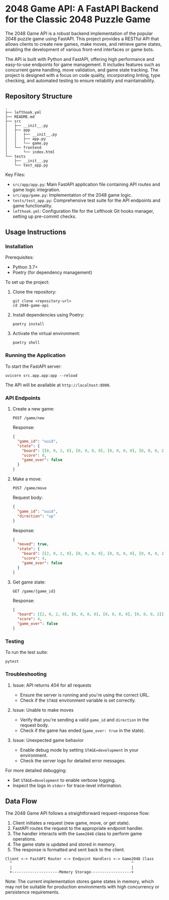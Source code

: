 # 2048 Game API: A FastAPI Backend for the Classic 2048 Puzzle Game

The 2048 Game API is a robust backend implementation of the popular 2048 puzzle game using FastAPI. This project provides a RESTful API that allows clients to create new games, make moves, and retrieve game states, enabling the development of various front-end interfaces or game bots.

The API is built with Python and FastAPI, offering high performance and easy-to-use endpoints for game management. It includes features such as concurrent game handling, move validation, and game state tracking. The project is designed with a focus on code quality, incorporating linting, type checking, and automated testing to ensure reliability and maintainability.

## Repository Structure

```
.
├── lefthook.yml
├── README.md
├── src
│   ├── __init__.py
│   ├── app
│   │   ├── __init__.py
│   │   ├── app.py
│   │   └── game.py
│   └── frontend
│       └── index.html
└── tests
    ├── __init__.py
    └── test_app.py
```

Key Files:
- `src/app/app.py`: Main FastAPI application file containing API routes and game logic integration.
- `src/app/game.py`: Implementation of the 2048 game logic.
- `tests/test_app.py`: Comprehensive test suite for the API endpoints and game functionality.
- `lefthook.yml`: Configuration file for the Lefthook Git hooks manager, setting up pre-commit checks.

## Usage Instructions

### Installation

Prerequisites:
- Python 3.7+
- Poetry (for dependency management)

To set up the project:

1. Clone the repository:
   ```
   git clone <repository-url>
   cd 2048-game-api
   ```

2. Install dependencies using Poetry:
   ```
   poetry install
   ```

3. Activate the virtual environment:
   ```
   poetry shell
   ```

### Running the Application

To start the FastAPI server:

```
uvicorn src.app.app:app --reload
```

The API will be available at `http://localhost:8000`.

### API Endpoints

1. Create a new game:
   ```
   POST /game/new
   ```
   Response:
   ```json
   {
     "game_id": "uuid",
     "state": {
       "board": [[0, 0, 2, 0], [0, 0, 0, 0], [0, 0, 0, 0], [0, 0, 0, 2]],
       "score": 0,
       "game_over": false
     }
   }
   ```

2. Make a move:
   ```
   POST /game/move
   ```
   Request body:
   ```json
   {
     "game_id": "uuid",
     "direction": "up"
   }
   ```
   Response:
   ```json
   {
     "moved": true,
     "state": {
       "board": [[2, 0, 2, 0], [0, 0, 0, 0], [0, 0, 0, 0], [0, 0, 0, 2]],
       "score": 4,
       "game_over": false
     }
   }
   ```

3. Get game state:
   ```
   GET /game/{game_id}
   ```
   Response:
   ```json
   {
     "board": [[2, 0, 2, 0], [0, 0, 0, 0], [0, 0, 0, 0], [0, 0, 0, 2]],
     "score": 4,
     "game_over": false
   }
   ```

### Testing

To run the test suite:

```
pytest
```

### Troubleshooting

1. Issue: API returns 404 for all requests
   - Ensure the server is running and you're using the correct URL.
   - Check if the `STAGE` environment variable is set correctly.

2. Issue: Unable to make moves
   - Verify that you're sending a valid `game_id` and `direction` in the request body.
   - Check if the game has ended (`game_over: true` in the state).

3. Issue: Unexpected game behavior
   - Enable debug mode by setting `STAGE=development` in your environment.
   - Check the server logs for detailed error messages.

For more detailed debugging:
- Set `STAGE=development` to enable verbose logging.
- Inspect the logs in `stderr` for trace-level information.

## Data Flow

The 2048 Game API follows a straightforward request-response flow:

1. Client initiates a request (new game, move, or get state).
2. FastAPI routes the request to the appropriate endpoint handler.
3. The handler interacts with the `Game2048` class to perform game operations.
4. The game state is updated and stored in memory.
5. The response is formatted and sent back to the client.

```
Client <-> FastAPI Router <-> Endpoint Handlers <-> Game2048 Class
  ^                                                     ^
  |                                                     |
  +---------------------Memory Storage------------------+
```

Note: The current implementation stores game states in memory, which may not be suitable for production environments with high concurrency or persistence requirements.